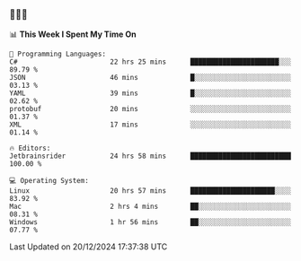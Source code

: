 ### 👋👋👋
<!--START_SECTION:waka-->
📊 **This Week I Spent My Time On** 

```text
💬 Programming Languages: 
C#                       22 hrs 25 mins      ██████████████████████░░░   89.79 % 
JSON                     46 mins             █░░░░░░░░░░░░░░░░░░░░░░░░   03.13 % 
YAML                     39 mins             █░░░░░░░░░░░░░░░░░░░░░░░░   02.62 % 
protobuf                 20 mins             ░░░░░░░░░░░░░░░░░░░░░░░░░   01.37 % 
XML                      17 mins             ░░░░░░░░░░░░░░░░░░░░░░░░░   01.14 % 

🔥 Editors: 
Jetbrainsrider           24 hrs 58 mins      █████████████████████████   100.00 % 

💻 Operating System: 
Linux                    20 hrs 57 mins      █████████████████████░░░░   83.92 % 
Mac                      2 hrs 4 mins        ██░░░░░░░░░░░░░░░░░░░░░░░   08.31 % 
Windows                  1 hr 56 mins        ██░░░░░░░░░░░░░░░░░░░░░░░   07.77 % 
```


 Last Updated on 20/12/2024 17:37:38 UTC
<!--END_SECTION:waka-->
